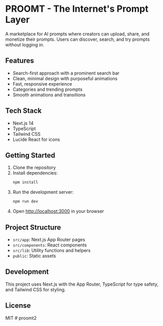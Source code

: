 # PROOMT - The Internet's Prompt Layer

A marketplace for AI prompts where creators can upload, share, and monetize their prompts. Users can discover, search, and try prompts without logging in.

## Features

- Search-first approach with a prominent search bar
- Clean, minimal design with purposeful animations
- Fast, responsive experience
- Categories and trending prompts
- Smooth animations and transitions

## Tech Stack

- Next.js 14
- TypeScript
- Tailwind CSS
- Lucide React for icons

## Getting Started

1. Clone the repository
2. Install dependencies:
   ```bash
   npm install
   ```
3. Run the development server:
   ```bash
   npm run dev
   ```
4. Open [http://localhost:3000](http://localhost:3000) in your browser

## Project Structure

- `src/app`: Next.js App Router pages
- `src/components`: React components
- `src/lib`: Utility functions and helpers
- `public`: Static assets

## Development

This project uses Next.js with the App Router, TypeScript for type safety, and Tailwind CSS for styling.

## License

MIT # proomt2
